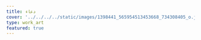 ```yaml
---
title: دعاء
cover: '../../../../static/images/1398441_565954513453668_734308405_o.jpg'
type: work_art
featured: true
---
```

